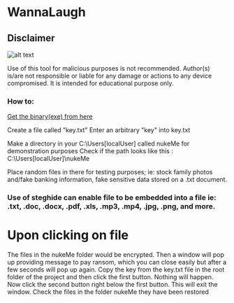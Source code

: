 # WannaLaugh

## Disclaimer


![alt text](https://private-user-images.githubusercontent.com/143650949/291480673-dbbedbf5-2c45-46bd-be1f-d9c59c3e571a.png?jwt=eyJhbGciOiJIUzI1NiIsInR5cCI6IkpXVCJ9.eyJpc3MiOiJnaXRodWIuY29tIiwiYXVkIjoicmF3LmdpdGh1YnVzZXJjb250ZW50LmNvbSIsImtleSI6ImtleTEiLCJleHAiOjE3MDI5NjI1MDQsIm5iZiI6MTcwMjk2MjIwNCwicGF0aCI6Ii8xNDM2NTA5NDkvMjkxNDgwNjczLWRiYmVkYmY1LTJjNDUtNDZiZC1iZTFmLWQ5YzU5YzNlNTcxYS5wbmc_WC1BbXotQWxnb3JpdGhtPUFXUzQtSE1BQy1TSEEyNTYmWC1BbXotQ3JlZGVudGlhbD1BS0lBSVdOSllBWDRDU1ZFSDUzQSUyRjIwMjMxMjE5JTJGdXMtZWFzdC0xJTJGczMlMkZhd3M0X3JlcXVlc3QmWC1BbXotRGF0ZT0yMDIzMTIxOVQwNTAzMjRaJlgtQW16LUV4cGlyZXM9MzAwJlgtQW16LVNpZ25hdHVyZT1iNTYxMTM4MTcyOTMwYjM3YzQ5MjBiZjVkZDQ3Nzc0NTJlZGQ0NWRmMmFlMzgyMDA2NmEyZDEzMjRlZWQ5Y2VlJlgtQW16LVNpZ25lZEhlYWRlcnM9aG9zdCZhY3Rvcl9pZD0wJmtleV9pZD0wJnJlcG9faWQ9MCJ9.D_bYKOejLPAZweXQHosJ2GvDr9YnLo0wP4di208UsD0)

Use of this tool for malicious purposes is not recommended. Author(s) is/are not responsible or liable for any damage or actions to any device compromised. It is intended for educational purpose only.

### How to:
[Get the binary(exe) from here](https://github.com/sakshatshinde/WannaLaugh)

Create a file called "key.txt"
Enter an arbitrary "key" into key.txt


Make a directory in your C:\Users[localUser] called nukeMe for demonstration purposes
Check if the path looks like this : C:\Users[localUser]\nukeMe


Place random files in there for testing purposes; ie: stock family photos and/fake banking information, fake sensitive data stored on a .txt document. 

### Use of steghide can enable file to be embedded into a file ie: .txt, .doc, .docx, .pdf, .xls, .mp3, .mp4, .jpg, .png, and more.



# Upon clicking on file
The files in the nukeMe folder would be encrypted. 
Then a window will pop up providing message to pay ransom, which you can close easily but after a few seconds will pop up again. 
Copy the key from the key.txt file in the root folder of the project and then click the first button.
Nothing will happen. Now click the second button right below the first button. 
This will exit the window. 
Check the files in the folder nukeMe they have been restored
